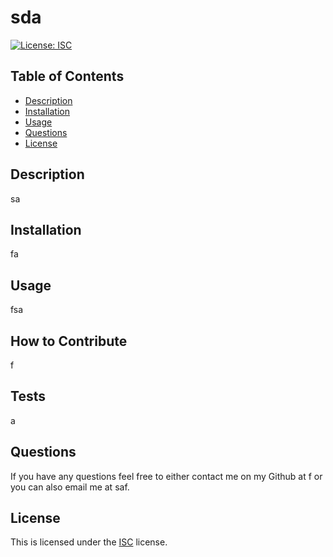
# sda

[![License: ISC](https://img.shields.io/badge/License-ISC-blue.svg)](https://opensource.org/licenses/ISC)

## Table of Contents 

- [Description](#description)
- [Installation](#installation)
- [Usage](#usage)
- [Questions](#questions)
- [License](#license)

## Description
sa

## Installation
fa

## Usage
fsa

## How to Contribute
f

## Tests
a

## Questions
If you have any questions feel free to either contact me on my Github at f or you can also email me at saf.

## License
This is licensed under the [ISC](https://choosealicense.com/licenses/isc/) license.
